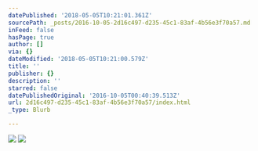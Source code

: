```yaml
---
datePublished: '2018-05-05T10:21:01.361Z'
sourcePath: _posts/2016-10-05-2d16c497-d235-45c1-83af-4b56e3f70a57.md
inFeed: false
hasPage: true
author: []
via: {}
dateModified: '2018-05-05T10:21:00.579Z'
title: ''
publisher: {}
description: ''
starred: false
datePublishedOriginal: '2016-10-05T00:40:39.513Z'
url: 2d16c497-d235-45c1-83af-4b56e3f70a57/index.html
_type: Blurb

---
```

![](https://the-grid-user-content.s3-us-west-2.amazonaws.com/dfde7730-3b75-49f0-8a06-183f75a77151.png)
![](https://the-grid-user-content.s3-us-west-2.amazonaws.com/229917e1-8396-4049-aa49-cb26d0620a51.jpg)